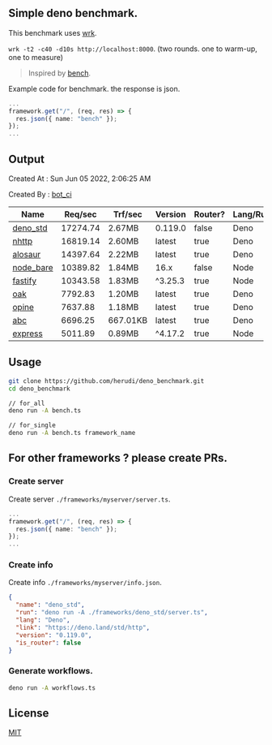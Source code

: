 ## Simple deno benchmark.
This benchmark uses [wrk](https://github.com/wg/wrk).

`wrk -t2 -c40 -d10s http://localhost:8000`. (two rounds. one to warm-up, one to measure)

> Inspired by [bench](https://github.com/denosaurs/bench).

Example code for benchmark. the response is json.
```ts
...
framework.get("/", (req, res) => {
  res.json({ name: "bench" });
});
...
```

## Output
Created At : Sun Jun 05 2022, 2:06:25 AM

Created By : [bot_ci](https://github.com/herudi/deno_benchmarks/commits?author=github-actions%5Bbot%5D)

|Name|Req/sec|Trf/sec|Version|Router?|Lang/Runtime|
|----|----|----|----|----|----|
|[deno_std](https://deno.land/std/http)|17274.74|2.67MB|0.119.0|false|Deno|
|[nhttp](https://github.com/nhttp/nhttp)|16819.14|2.60MB|latest|true|Deno|
|[alosaur](https://github.com/alosaur/alosaur)|14397.64|2.22MB|latest|true|Deno|
|[node_bare](https://nodejs.org)|10389.82|1.84MB|16.x|false|Node|
|[fastify](https://github.com/fastify/fastify)|10343.58|1.83MB|^3.25.3|true|Node|
|[oak](https://github.com/oakserver/oak)|7792.83|1.20MB|latest|true|Deno|
|[opine](https://github.com/cmorten/opine)|7637.88|1.18MB|latest|true|Deno|
|[abc](https://deno.land/x/abc)|6696.25|667.01KB|latest|true|Deno|
|[express](https://github.com/expressjs/express)|5011.89|0.89MB|^4.17.2|true|Node|


## Usage
```bash
git clone https://github.com/herudi/deno_benchmark.git
cd deno_benchmark

// for_all
deno run -A bench.ts

// for_single
deno run -A bench.ts framework_name
```
## For other frameworks ? please create PRs.
### Create server
Create server `./frameworks/myserver/server.ts`.
```ts
...
framework.get("/", (req, res) => {
  res.json({ name: "bench" });
});
...
```
### Create info
Create info `./frameworks/myserver/info.json`.
```json
{
  "name": "deno_std",
  "run": "deno run -A ./frameworks/deno_std/server.ts",
  "lang": "Deno",
  "link": "https://deno.land/std/http",
  "version": "0.119.0",
  "is_router": false
}
```
### Generate workflows.
```bash
deno run -A workflows.ts
```
## License

[MIT](LICENSE)

